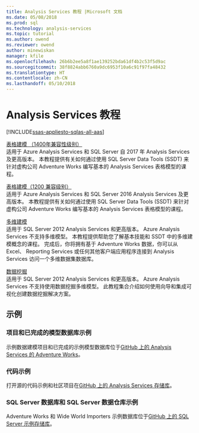 ```yaml
---
title: Analysis Services 教程 |Microsoft 文档
ms.date: 05/08/2018
ms.prod: sql
ms.technology: analysis-services
ms.topic: tutorial
ms.author: owend
ms.reviewer: owend
author: minewiskan
manager: kfile
ms.openlocfilehash: 26b6b2ee5a8f1ae139252bda61df4b2c53f5d9ac
ms.sourcegitcommit: 38f8824abb6760a9dc6953f10a6c91f97fa48432
ms.translationtype: HT
ms.contentlocale: zh-CN
ms.lasthandoff: 05/10/2018
---
```

# <a name="analysis-services-tutorials"></a>Analysis Services 教程
[!INCLUDE[ssas-appliesto-sqlas-all-aas](../includes/ssas-appliesto-sqlas-all-aas.md)]

[表格建模 （1400年兼容性级别）](tutorial-tabular-1400/as-adventure-works-tutorial.md)   
适用于 Azure Analysis Services 和 SQL Server 自 2017 年 Analysis Services 及更高版本。 本教程提供有关如何通过使用 SQL Server Data Tools (SSDT) 来针对虚构公司 Adventure Works 编写基本的 Analysis Services 表格模型的课程。 

[表格建模（1200 兼容级别）](../analysis-services/tabular-modeling-adventure-works-tutorial.md)  
适用于 Azure Analysis Services 和 SQL Server 2016 Analysis Services 及更高版本。 本教程提供有关如何通过使用 SQL Server Data Tools (SSDT) 来针对虚构公司 Adventure Works 编写基本的 Analysis Services 表格模型的课程。  
  
[多维建模](../analysis-services/multidimensional-modeling-adventure-works-tutorial.md)  
适用于 SQL Server 2012 Analysis Services 和更高版本。 Azure Analysis Services 不支持多维模型。 本教程提供帮助您了解基本技能和 SSDT 中的多维建模概念的课程。 完成后，你将拥有基于 Adventure Works 数据，你可以从 Excel、 Reporting Services 或任何其他客户端应用程序连接到 Analysis Services 访问一个多维数据集数据库。  
  
[数据挖掘](../analysis-services/data-mining-tutorials-analysis-services.md)  
适用于 SQL Server 2012 Analysis Services 和更高版本。 Azure Analysis Services 不支持使用数据挖掘多维模型。 此教程集合介绍如何使用向导和集成可视化创建数据挖掘解决方案。  
  
  
## <a name="samples"></a>示例 
### <a name="project-and-completed-model-database-samples"></a>项目和已完成的模型数据库示例
示例数据建模项目和已完成的示例模型数据库位于[GitHub 上的 Analysis Services 的 Adventure Works](https://github.com/Microsoft/sql-server-samples/releases/tag/adventureworks-analysis-services)。

### <a name="code-samples"></a>代码示例
打开源的代码示例和社区项目在[GitHub 上的 Analysis Services 存储库](https://github.com/Microsoft/Analysis-Services)。

### <a name="sql-server-database-and-sql-server-data-warehouse-samples"></a>SQL Server 数据库和 SQL Server 数据仓库示例  
Adventure Works 和 Wide World Importers 示例数据库位于[GitHub 上的 SQL Server 示例存储库](https://github.com/Microsoft/sql-server-samples)。
  
  
  
